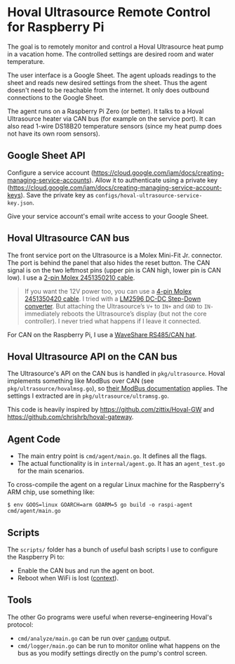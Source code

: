 # Hoval Ultrasource Remote Control for Raspberry Pi

The goal is to remotely monitor and control a Hoval Ultrasource heat pump in a vacation home.
The controlled settings are desired room and water temperature.

The user interface is a Google Sheet.
The agent uploads readings to the sheet and reads new desired settings from the sheet.
Thus the agent doesn't need to be reachable from the internet.
It only does outbound connections to the Google Sheet.

The agent runs on a Raspberry Pi Zero (or better).
It talks to a Hoval Ultrasource heater via CAN bus (for example on the service port).
It can also read 1-wire DS18B20 temperature sensors (since my heat pump does not have its own room sensors).

## Google Sheet API

Configure a service account (https://cloud.google.com/iam/docs/creating-managing-service-accounts). 
Allow it to authenticate using a private key (https://cloud.google.com/iam/docs/creating-managing-service-account-keys).
Save the private key as `configs/hoval-ultrasource-service-key.json`.

Give your service account's email write access to your Google Sheet.

## Hoval Ultrasource CAN bus

The front service port on the Ultrasource is a Molex Mini-Fit Jr. connector.
The port is behind the panel that also hides the reset button.
The CAN signal is on  the two leftmost pins (upper pin is CAN high, lower pin is CAN low).
I use a [2-pin Molex 2451350210 cable](https://www.molex.com/molex/products/part-detail/cable_assemblies/2451350210).

> If you want the 12V power too, you can use a [4-pin Molex 2451350420 cable](https://www.molex.com/molex/products/part-detail/cable_assemblies/2451350420).
I tried with a [LM2596 DC-DC Step-Down converter](https://www.bastelgarage.ch/5v-3a-lm2596-dc-dc-step-down-mit-usb).
But attaching the Ultrasource’s `V+` to `IN+` and `GND` to `IN-` immediately reboots the Ultrasource’s display
(but not the core controller).
I never tried what happens if I leave it connected.

For CAN on the Raspberry Pi, I use a [WaveShare RS485/CAN hat](https://www.waveshare.com/wiki/RS485_CAN_HAT).

## Hoval Ultrasource API on the CAN bus

The Ultrasource's API on the CAN bus is handled in `pkg/ultrasource`.
Hoval implements something like ModBus over CAN (see `pkg/ultrasource/hovalmsg.go`),
so [their ModBus documentation](https://www.hoval.com/misc/TTE/TTE-GW-Modbus-datapoints.xlsx) applies.
The settings I extracted are in `pkg/ultrasource/ultramsg.go`.

This code is heavily inspired by https://github.com/zittix/Hoval-GW and https://github.com/chrishrb/hoval-gateway.

## Agent Code

  * The main entry point is `cmd/agent/main.go`. It defines all the flags.
  * The actual functionality is in `internal/agent.go`. It has an `agent_test.go` for the main scenarios.

To cross-compile the agent on a regular Linux machine for the Raspberry's ARM chip, use something like:

```shell
$ env GOOS=linux GOARCH=arm GOARM=5 go build -o raspi-agent cmd/agent/main.go
```

## Scripts

The `scripts/` folder has a bunch of useful bash scripts I use to configure the Raspberry Pi to:

  * Enable the CAN bus and run the agent on boot.
  * Reboot when WiFi is lost ([context](https://weworkweplay.com/play/rebooting-the-raspberry-pi-when-it-loses-wireless-connection-wifi/)).

## Tools

The other Go programs were useful when reverse-engineering Hoval's protocol:

  * `cmd/analyze/main.go` can be run over
    [`candump`](https://manpages.debian.org/testing/can-utils/candump.1.en.html) output.
  * `cmd/logger/main.go` can be run to monitor online what happens on the bus as you
    modify settings directly on the pump's control screen.
